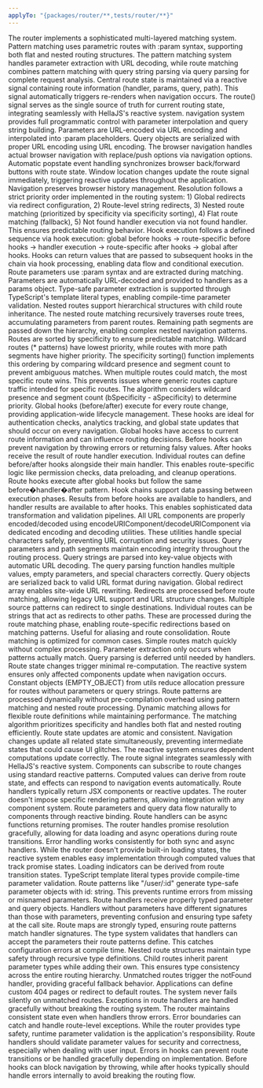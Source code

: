 ```yaml
---
applyTo: "{packages/router/**,tests/router/**}"
---
```


<technical-internals>
  <core-architecture>
    <routing-system>
      <route-matching-engine>
        The router implements a sophisticated multi-layered matching system. Pattern matching uses parametric routes with :param syntax, supporting both flat and nested routing structures. The pattern matching system handles parameter extraction with URL decoding, while route matching combines pattern matching with query string parsing via query parsing for complete request analysis.
      </route-matching-engine>
      <state-management>
        Central route state is maintained via a reactive signal containing route information (handler, params, query, path). This signal automatically triggers re-renders when navigation occurs. The route() signal serves as the single source of truth for current routing state, integrating seamlessly with HellaJS's reactive system.
      </state-management>
    </routing-system>
    <navigation-engine>
      <programmatic-navigation>
        navigation system provides full programmatic control with parameter interpolation and query string building. Parameters are URL-encoded via URL encoding and interpolated into :param placeholders. Query objects are serialized with proper URL encoding using URL encoding. The browser navigation handles actual browser navigation with replace/push options via navigation options.
      </programmatic-navigation>
      <browser-integration>
        Automatic popstate event handling synchronizes browser back/forward buttons with route state. Window location changes update the route signal immediately, triggering reactive updates throughout the application. Navigation preserves browser history management.
      </browser-integration>
    </navigation-engine>
    <execution-model>
      <route-resolution-priority>
        Resolution follows a strict priority order implemented in the routing system: 1) Global redirects via redirect configuration, 2) Route-level string redirects, 3) Nested route matching (prioritized by specificity via specificity sorting), 4) Flat route matching (fallback), 5) Not found handler execution via not found handler. This ensures predictable routing behavior.
      </route-resolution-priority>
      <hook-execution-lifecycle>
        Hook execution follows a defined sequence via hook execution: global before hooks → route-specific before hooks → handler execution → route-specific after hooks → global after hooks. Hooks can return values that are passed to subsequent hooks in the chain via hook processing, enabling data flow and conditional execution.
      </hook-execution-lifecycle>
    </execution-model>
  </core-architecture>
  <pattern-matching-system>
    <parametric-routes>
      <parameter-extraction>
        Route parameters use :param syntax and are extracted during matching. Parameters are automatically URL-decoded and provided to handlers as a params object. Type-safe parameter extraction is supported through TypeScript's template literal types, enabling compile-time parameter validation.
      </parameter-extraction>
      <nested-route-matching>
        Nested routes support hierarchical structures with child route inheritance. The nested route matching recursively traverses route trees, accumulating parameters from parent routes. Remaining path segments are passed down the hierarchy, enabling complex nested navigation patterns.
      </nested-route-matching>
    </parametric-routes>
    <specificity-sorting>
      <route-prioritization>
        Routes are sorted by specificity to ensure predictable matching. Wildcard routes (* patterns) have lowest priority, while routes with more path segments have higher priority. The specificity sorting() function implements this ordering by comparing wildcard presence and segment count to prevent ambiguous matches.
      </route-prioritization>
      <conflict-resolution>
        When multiple routes could match, the most specific route wins. This prevents issues where generic routes capture traffic intended for specific routes. The algorithm considers wildcard presence and segment count (bSpecificity - aSpecificity) to determine priority.
      </conflict-resolution>
    </specificity-sorting>
  </pattern-matching-system>
  <hook-architecture>
    <global-hooks>
      <lifecycle-integration>
        Global hooks (before/after) execute for every route change, providing application-wide lifecycle management. These hooks are ideal for authentication checks, analytics tracking, and global state updates that should occur on every navigation.
      </lifecycle-integration>
      <execution-context>
        Global hooks have access to current route information and can influence routing decisions. Before hooks can prevent navigation by throwing errors or returning falsy values. After hooks receive the result of route handler execution.
      </execution-context>
    </global-hooks>
    <route-specific-hooks>
      <handler-composition>
        Individual routes can define before/after hooks alongside their main handler. This enables route-specific logic like permission checks, data preloading, and cleanup operations. Route hooks execute after global hooks but follow the same before�handler�after pattern.
      </handler-composition>
      <data-flow-patterns>
        Hook chains support data passing between execution phases. Results from before hooks are available to handlers, and handler results are available to after hooks. This enables sophisticated data transformation and validation pipelines.
      </data-flow-patterns>
    </route-specific-hooks>
  </hook-architecture>
  <url-management>
    <encoding-system>
      <safe-url-handling>
        All URL components are properly encoded/decoded using encodeURIComponent/decodeURIComponent via dedicated encoding and decoding utilities. These utilities handle special characters safely, preventing URL corruption and security issues. Query parameters and path segments maintain encoding integrity throughout the routing process.
      </safe-url-handling>
      <query-string-processing>
        Query strings are parsed into key-value objects with automatic URL decoding. The query parsing function handles multiple values, empty parameters, and special characters correctly. Query objects are serialized back to valid URL format during navigation.
      </query-string-processing>
    </encoding-system>
    <redirect-management>
      <global-redirects>
        Global redirect array enables site-wide URL rewriting. Redirects are processed before route matching, allowing legacy URL support and URL structure changes. Multiple source patterns can redirect to single destinations.
      </global-redirects>
      <route-redirects>
        Individual routes can be strings that act as redirects to other paths. These are processed during the route matching phase, enabling route-specific redirections based on matching patterns. Useful for aliasing and route consolidation.
      </route-redirects>
    </redirect-management>
  </url-management>
  <performance-optimization>
    <lazy-evaluation>
      <route-matching-efficiency>
        Route matching is optimized for common cases. Simple routes match quickly without complex processing. Parameter extraction only occurs when patterns actually match. Query parsing is deferred until needed by handlers.
      </route-matching-efficiency>
      <memory-management>
        Route state changes trigger minimal re-computation. The reactive system ensures only affected components update when navigation occurs. Constant objects (EMPTY_OBJECT) from utils reduce allocation pressure for routes without parameters or query strings.
      </memory-management>
    </lazy-evaluation>
    <caching-strategies>
      <route-compilation>
        Route patterns are processed dynamically without pre-compilation overhead using pattern matching and nested route processing. Dynamic matching allows for flexible route definitions while maintaining performance. The matching algorithm prioritizes specificity and handles both flat and nested routing efficiently.
      </route-compilation>
      <state-consistency>
        Route state updates are atomic and consistent. Navigation changes update all related state simultaneously, preventing intermediate states that could cause UI glitches. The reactive system ensures dependent computations update correctly.
      </state-consistency>
    </caching-strategies>
  </performance-optimization>
  <integration-patterns>
    <reactive-binding>
      <signal-integration>
        The route signal integrates seamlessly with HellaJS's reactive system. Components can subscribe to route changes using standard reactive patterns. Computed values can derive from route state, and effects can respond to navigation events automatically.
      </signal-integration>
      <component-patterns>
        Route handlers typically return JSX components or reactive updates. The router doesn't impose specific rendering patterns, allowing integration with any component system. Route parameters and query data flow naturally to components through reactive binding.
      </component-patterns>
    </reactive-binding>
    <async-handling>
      <promise-support>
        Route handlers can be async functions returning promises. The router handles promise resolution gracefully, allowing for data loading and async operations during route transitions. Error handling works consistently for both sync and async handlers.
      </promise-support>
      <loading-states>
        While the router doesn't provide built-in loading states, the reactive system enables easy implementation through computed values that track promise states. Loading indicators can be derived from route transition states.
      </loading-states>
    </async-handling>
  </integration-patterns>
  <type-safety>
    <parameter-typing>
      <template-literal-types>
        TypeScript template literal types provide compile-time parameter validation. Route patterns like "/user/:id" generate type-safe parameter objects with id: string. This prevents runtime errors from missing or misnamed parameters.
      </template-literal-types>
      <handler-signatures>
        Route handlers receive properly typed parameter and query objects. Handlers without parameters have different signatures than those with parameters, preventing confusion and ensuring type safety at the call site.
      </handler-signatures>
    </parameter-typing>
    <configuration-validation>
      <route-map-typing>
        Route maps are strongly typed, ensuring route patterns match handler signatures. The type system validates that handlers can accept the parameters their route patterns define. This catches configuration errors at compile time.
      </route-map-typing>
      <nested-route-safety>
        Nested route structures maintain type safety through recursive type definitions. Child routes inherit parent parameter types while adding their own. This ensures type consistency across the entire routing hierarchy.
      </nested-route-safety>
    </configuration-validation>
  </type-safety>
  <error-handling>
    <graceful-degradation>
      <not-found-handling>
        Unmatched routes trigger the notFound handler, providing graceful fallback behavior. Applications can define custom 404 pages or redirect to default routes. The system never fails silently on unmatched routes.
      </not-found-handling>
      <exception-propagation>
        Exceptions in route handlers are handled gracefully without breaking the routing system. The router maintains consistent state even when handlers throw errors. Error boundaries can catch and handle route-level exceptions.
      </exception-propagation>
    </graceful-degradation>
    <validation-patterns>
      <parameter-validation>
        While the router provides type safety, runtime parameter validation is the application's responsibility. Route handlers should validate parameter values for security and correctness, especially when dealing with user input.
      </parameter-validation>
      <hook-error-handling>
        Errors in hooks can prevent route transitions or be handled gracefully depending on implementation. Before hooks can block navigation by throwing, while after hooks typically should handle errors internally to avoid breaking the routing flow.
      </hook-error-handling>
    </validation-patterns>
  </error-handling>
</technical-internals>